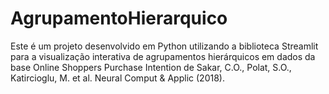 # AgrupamentoHierarquico
Este é um projeto desenvolvido em Python utilizando a biblioteca Streamlit para a visualização interativa de agrupamentos hierárquicos em dados da base Online Shoppers Purchase Intention de Sakar, C.O., Polat, S.O., Katircioglu, M. et al. Neural Comput &amp; Applic (2018).
